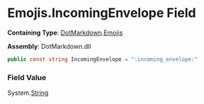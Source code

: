 # Emojis\.IncomingEnvelope Field

**Containing Type**: [DotMarkdown](../../README.md)\.[Emojis](../README.md)

**Assembly**: DotMarkdown\.dll

```csharp
public const string IncomingEnvelope = ":incoming_envelope:"
```

### Field Value

System\.[String](https://docs.microsoft.com/en-us/dotnet/api/system.string)